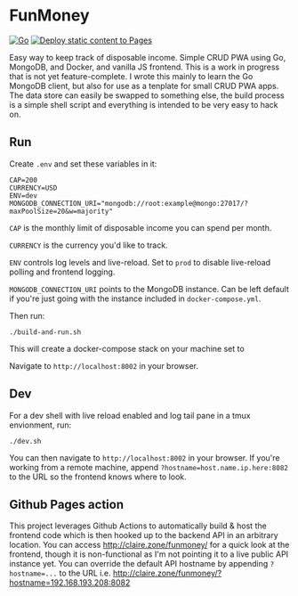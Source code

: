 # FunMoney

[![Go](https://github.com/clairesrc/funmoney/actions/workflows/go.yml/badge.svg)](https://github.com/clairesrc/funmoney/actions/workflows/go.yml) [![Deploy static content to Pages](https://github.com/clairesrc/funmoney/actions/workflows/build-frontend.yml/badge.svg)](https://github.com/clairesrc/funmoney/actions/workflows/build-frontend.yml)

Easy way to keep track of disposable income. Simple CRUD PWA using Go, MongoDB, and Docker, and vanilla JS frontend. This is a work in progress that is not yet feature-complete. I wrote this mainly to learn the Go MongoDB client, but also for use as a tenplate for small CRUD PWA apps. The data store can easily be swapped to something else, the build process is a simple shell script and everything is intended to be very easy to hack on.

## Run

Create `.env` and set these variables in it:

```
CAP=200
CURRENCY=USD
ENV=dev
MONGODB_CONNECTION_URI="mongodb://root:example@mongo:27017/?maxPoolSize=20&w=majority"
```

`CAP` is the monthly limit of disposable income you can spend per month.

`CURRENCY` is the currency you'd like to track.

`ENV` controls log levels and live-reload. Set to `prod` to disable live-reload polling and frontend logging.

`MONGODB_CONNECTION_URI` points to the MongoDB instance. Can be left default if you're just going with the instance included in `docker-compose.yml`.

Then run:

```
./build-and-run.sh
```

This will create a docker-compose stack on your machine set to

Navigate to `http://localhost:8002` in your browser.

## Dev

For a dev shell with live reload enabled and log tail pane in a tmux envionment, run:

```
./dev.sh
```

You can then navigate to `http://localhost:8002` in your browser. If you're working from a remote machine, append `?hostname=host.name.ip.here:8082` to the URL so the frontend knows where to look.

## Github Pages action

This project leverages Github Actions to automatically build & host the frontend code which is then hooked up to the backend API in an arbitrary location. You can access http://claire.zone/funmoney/ for a quick look at the frontend, though it is non-functional as I'm not pointing it to a live public API instance yet. You can override the default API hostname by appending `?hostname=...` to the URL i.e. http://claire.zone/funmoney/?hostname=192.168.193.208:8082
